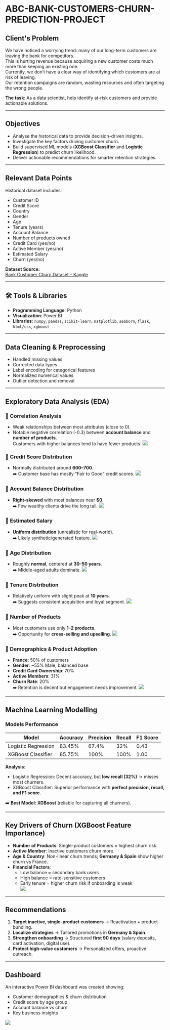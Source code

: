 # ABC-BANK-CUSTOMERS-CHURN-PREDICTION-PROJECT

## Client's Problem
We have noticed a worrying trend: many of our long-term customers are leaving the bank for competitors.  
This is hurting revenue because acquiring a new customer costs much more than keeping an existing one.  
Currently, we don’t have a clear way of identifying which customers are at risk of leaving.  
Our retention campaigns are random, wasting resources and often targeting the wrong people.  

**The task**: As a data scientist, help identify at-risk customers and provide actionable solutions.

---

## Objectives
- Analyse the historical data to provide decision-driven insights.  
- Investigate the key factors driving customer churn.  
- Build supervised ML models (**XGBoost Classifier** and **Logistic Regression**) to predict churn likelihood.  
- Deliver actionable recommendations for smarter retention strategies.

---

## Relevant Data Points
Historical dataset includes:
- Customer ID  
- Credit Score  
- Country  
- Gender  
- Age  
- Tenure (years)  
- Account Balance  
- Number of products owned  
- Credit Card (yes/no)  
- Active Member (yes/no)  
- Estimated Salary  
- Churn (yes/no)  

**Dataset Source:**  
[Bank Customer Churn Dataset – Kaggle](https://www.kaggle.com/datasets/gauravtopre/bank-customer-churn-dataset)

---

## 🛠️ Tools & Libraries
- **Programming Language**: Python  
- **Visualization**: Power BI  
- **Libraries**: `numpy`, `pandas`, `scikit-learn`, `matplotlib`, `seaborn`, `flask`, `html/css`, `xgboost`

---

## Data Cleaning & Preprocessing
- Handled missing values  
- Corrected data types  
- Label encoding for categorical features  
- Normalized numerical values  
- Outlier detection and removal  

---

## Exploratory Data Analysis (EDA)

### 🔹 Correlation Analysis
- Weak relationships between most attributes (close to 0).  
- Notable negative correlation (-0.3) between **account balance** and **number of products**.  
  Customers with higher balances tend to have fewer products.
![](https://github.com/isaacquayson/ABC-BANK-CUSTOMERS-CHURN-PREDICTION-PROJECT/blob/main/Screenshot%202025-09-09%20161741.png)

### 🔹 Credit Score Distribution
- Normally distributed around **600–700**.  
➡️ Customer base has mostly “Fair to Good” credit scores.
![](https://github.com/isaacquayson/ABC-BANK-CUSTOMERS-CHURN-PREDICTION-PROJECT/blob/main/Screenshot%202025-09-09%20161832.png)

### 🔹 Account Balance Distribution
- **Right-skewed** with most balances near **$0**.  
➡️ Few wealthy clients drive the long tail.
![](https://github.com/isaacquayson/ABC-BANK-CUSTOMERS-CHURN-PREDICTION-PROJECT/blob/main/Screenshot%202025-09-09%20161924.png)

### 🔹 Estimated Salary
- **Uniform distribution** (unrealistic for real-world).  
➡️ Likely synthetic/generated feature.
![](https://github.com/isaacquayson/ABC-BANK-CUSTOMERS-CHURN-PREDICTION-PROJECT/blob/main/Screenshot%202025-09-09%20162009.png)

### 🔹 Age Distribution
- Roughly **normal**, centered at **30–50 years**.  
➡️ Middle-aged adults dominate.
![](https://github.com/isaacquayson/ABC-BANK-CUSTOMERS-CHURN-PREDICTION-PROJECT/blob/main/Screenshot%202025-09-09%20162058.png)

### 🔹 Tenure Distribution
- Relatively uniform with slight peak at **10 years**.  
➡️ Suggests consistent acquisition and loyal segment.
![](https://github.com/isaacquayson/ABC-BANK-CUSTOMERS-CHURN-PREDICTION-PROJECT/blob/main/Screenshot%202025-09-09%20162134.png)

### 🔹 Number of Products
- Most customers use only **1–2 products**.  
➡️ Opportunity for **cross-selling and upselling**.
![](https://github.com/isaacquayson/ABC-BANK-CUSTOMERS-CHURN-PREDICTION-PROJECT/blob/main/Screenshot%202025-09-09%20162222.png)

### 🔹 Demographics & Product Adoption
- **France**: 50% of customers  
- **Gender**: ~55% Male, balanced base  
- **Credit Card Ownership**: 70%  
- **Active Members**: 31%  
- **Churn Rate**: 20%  
➡️ Retention is decent but engagement needs improvement.
![](https://github.com/isaacquayson/ABC-BANK-CUSTOMERS-CHURN-PREDICTION-PROJECT/blob/main/Screenshot%202025-09-09%20162316.png)

---

## Machine Learning Modelling

### Models Performance

| Model                | Accuracy | Precision | Recall | F1 Score |
|-----------------------|----------|-----------|--------|----------|
| Logistic Regression   | 83.45%   | 67.4%     | 32%    | 0.43     |
| XGBoost Classifier    | 85.75%   | 100%      | 100%   | 1.00     |

**Analysis:**
- Logistic Regression: Decent accuracy, but **low recall (32%)** → misses most churners.  
- XGBoost Classifier: Superior performance with **perfect precision, recall, and F1 score**.  

➡️ **Best Model: XGBoost** (reliable for capturing all churners).

---

## Key Drivers of Churn (XGBoost Feature Importance)
- **Number of Products**: Single-product customers = highest churn risk.  
- **Active Member**: Inactive customers churn more.  
- **Age & Country**: Non-linear churn trends; **Germany & Spain** show higher churn vs France.  
- **Financial Factors**:  
  - Low balance = secondary bank users  
  - High balance = rate-sensitive customers  
  - Early tenure = higher churn risk if onboarding is weak  
![](https://github.com/isaacquayson/ABC-BANK-CUSTOMERS-CHURN-PREDICTION-PROJECT/blob/main/Screenshot%202025-09-09%20162434.png)

---

## Recommendations
1. **Target inactive, single-product customers** → Reactivation + product bundling.  
2. **Localize strategies** → Tailored promotions in **Germany & Spain**.  
3. **Strengthen onboarding** → Structured **first 90 days** (salary deposits, card activation, digital use).  
4. **Protect high-value customers** → Personalized offers, proactive outreach.  

---

## Dashboard
An interactive Power BI dashboard was created showing:
- Customer demographics & churn distribution  
- Credit score by age group  
- Account balance vs churn  
- Key business insights  

![](https://github.com/isaacquayson/ABC-BANK-CUSTOMERS-CHURN-PREDICTION-PROJECT/blob/main/Screenshot%202025-09-05%20231416.png)




